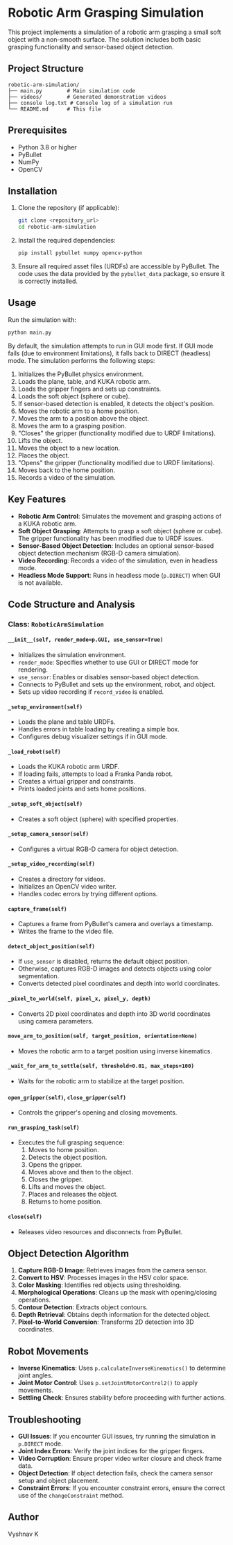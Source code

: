 # Robotic Arm Grasping Simulation

This project implements a simulation of a robotic arm grasping a small soft object with a non-smooth surface. The solution includes both basic grasping functionality and sensor-based object detection.

## Project Structure

```
robotic-arm-simulation/
├── main.py        # Main simulation code
├── videos/        # Generated demonstration videos
├── console log.txt # Console log of a simulation run
└── README.md      # This file
```

## Prerequisites

- Python 3.8 or higher
- PyBullet
- NumPy
- OpenCV

## Installation

1. Clone the repository (if applicable):

    ```bash
    git clone <repository_url>
    cd robotic-arm-simulation
    ```

2. Install the required dependencies:

    ```bash
    pip install pybullet numpy opencv-python
    ```

3. Ensure all required asset files (URDFs) are accessible by PyBullet. The code uses the data provided by the `pybullet_data` package, so ensure it is correctly installed.

## Usage

Run the simulation with:

```bash
python main.py
```

By default, the simulation attempts to run in GUI mode first. If GUI mode fails (due to environment limitations), it falls back to DIRECT (headless) mode. The simulation performs the following steps:

1. Initializes the PyBullet physics environment.
2. Loads the plane, table, and KUKA robotic arm.
3. Loads the gripper fingers and sets up constraints.
4. Loads the soft object (sphere or cube).
5. If sensor-based detection is enabled, it detects the object's position.
6. Moves the robotic arm to a home position.
7. Moves the arm to a position above the object.
8. Moves the arm to a grasping position.
9. "Closes" the gripper (functionality modified due to URDF limitations).
10. Lifts the object.
11. Moves the object to a new location.
12. Places the object.
13. "Opens" the gripper (functionality modified due to URDF limitations).
14. Moves back to the home position.
15. Records a video of the simulation.

## Key Features

- **Robotic Arm Control**: Simulates the movement and grasping actions of a KUKA robotic arm.
- **Soft Object Grasping**: Attempts to grasp a soft object (sphere or cube). The gripper functionality has been modified due to URDF issues.
- **Sensor-Based Object Detection**: Includes an optional sensor-based object detection mechanism (RGB-D camera simulation).
- **Video Recording**: Records a video of the simulation, even in headless mode.
- **Headless Mode Support**: Runs in headless mode (`p.DIRECT`) when GUI is not available.

## Code Structure and Analysis

### Class: `RoboticArmSimulation`

#### `__init__(self, render_mode=p.GUI, use_sensor=True)`
- Initializes the simulation environment.
- `render_mode`: Specifies whether to use GUI or DIRECT mode for rendering.
- `use_sensor`: Enables or disables sensor-based object detection.
- Connects to PyBullet and sets up the environment, robot, and object.
- Sets up video recording if `record_video` is enabled.

#### `_setup_environment(self)`
- Loads the plane and table URDFs.
- Handles errors in table loading by creating a simple box.
- Configures debug visualizer settings if in GUI mode.

#### `_load_robot(self)`
- Loads the KUKA robotic arm URDF.
- If loading fails, attempts to load a Franka Panda robot.
- Creates a virtual gripper and constraints.
- Prints loaded joints and sets home positions.

#### `_setup_soft_object(self)`
- Creates a soft object (sphere) with specified properties.

#### `_setup_camera_sensor(self)`
- Configures a virtual RGB-D camera for object detection.

#### `_setup_video_recording(self)`
- Creates a directory for videos.
- Initializes an OpenCV video writer.
- Handles codec errors by trying different options.

#### `capture_frame(self)`
- Captures a frame from PyBullet's camera and overlays a timestamp.
- Writes the frame to the video file.

#### `detect_object_position(self)`
- If `use_sensor` is disabled, returns the default object position.
- Otherwise, captures RGB-D images and detects objects using color segmentation.
- Converts detected pixel coordinates and depth into world coordinates.

#### `_pixel_to_world(self, pixel_x, pixel_y, depth)`
- Converts 2D pixel coordinates and depth into 3D world coordinates using camera parameters.

#### `move_arm_to_position(self, target_position, orientation=None)`
- Moves the robotic arm to a target position using inverse kinematics.

#### `_wait_for_arm_to_settle(self, threshold=0.01, max_steps=100)`
- Waits for the robotic arm to stabilize at the target position.

#### `open_gripper(self)`, `close_gripper(self)`
- Controls the gripper's opening and closing movements.

#### `run_grasping_task(self)`
- Executes the full grasping sequence:
  1. Moves to home position.
  2. Detects the object position.
  3. Opens the gripper.
  4. Moves above and then to the object.
  5. Closes the gripper.
  6. Lifts and moves the object.
  7. Places and releases the object.
  8. Returns to home position.

#### `close(self)`
- Releases video resources and disconnects from PyBullet.

## Object Detection Algorithm

1. **Capture RGB-D Image**: Retrieves images from the camera sensor.
2. **Convert to HSV**: Processes images in the HSV color space.
3. **Color Masking**: Identifies red objects using thresholding.
4. **Morphological Operations**: Cleans up the mask with opening/closing operations.
5. **Contour Detection**: Extracts object contours.
6. **Depth Retrieval**: Obtains depth information for the detected object.
7. **Pixel-to-World Conversion**: Transforms 2D detection into 3D coordinates.

## Robot Movements

- **Inverse Kinematics**: Uses `p.calculateInverseKinematics()` to determine joint angles.
- **Joint Motor Control**: Uses `p.setJointMotorControl2()` to apply movements.
- **Settling Check**: Ensures stability before proceeding with further actions.

## Troubleshooting

- **GUI Issues**: If you encounter GUI issues, try running the simulation in `p.DIRECT` mode.
- **Joint Index Errors**: Verify the joint indices for the gripper fingers.
- **Video Corruption**: Ensure proper video writer closure and check frame data.
- **Object Detection**: If object detection fails, check the camera sensor setup and object placement.
- **Constraint Errors**: If you encounter constraint errors, ensure the correct use of the `changeConstraint` method.

## Author

Vyshnav K

